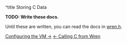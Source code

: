 ^title Storing C Data

**TODO: Write these docs.**

<!--

- foreign classes
  - embedded language often need to work with native c data
  - maybe want to refer to pointer to memory in c heap
  - maybe want more dense efficient encoding c provides
  - may want to refer to resource otherwise managed outside of wren, like file
    handle
  - wrap in foreign class
  - hybrid of wren and c
  - foreign class has methods defined in wren (though can be foreign)
  - each instance is instance of wren class, knows type, etc.
  - but also stores bytes of data opaque to wren
  - defining:
    - "foreign class"
    - declaring class foreign says "when construct call into c to fill in
      opaque bytes"
    - need c fn pointer to do that work
    - like method, bound when class is declared
    - bindForeignClassFn
    - takes two pointers, ctor and finalizer
  - initializing:
    - whenever construct instance of foreign class, calls fn
    - call wrenSetSlotNewForeign() to create instance and tell it how many
      bytes to allocate
    - returns void* to opaque data
    - initialize as see fit
  - accessing:
    - data opaque, can't be too opaque, need to use it!
    - cannot access from within wren, only c
    - if have instance of foreign class in slot, wrenGetSlotForeign() returns
      void* to raw data
    - typically, used if foreign method defined on foreign class
    - remember receiver in slot zero
  - freeing:
    - memory for foreign objects managed like all mem in wren
    - may be gc'd
    - usually ok
    - but foreign obj may point to resource whose lifetime should be tied to
      life of obj
    - for ex: file handle
    - if foreign obj is collected, no longer have way to get to file handle
    - if didn't close it first, leak
    - when object is gc'd, want to close file
    - define finalizer fn
    - other thing set in bindForeignClassFn
    - if provided, gc calls this before obj is collected
    - provides raw bits of obj
    - nothing else!
    - called from right inside gc, so vm is in brittle state
    - don't mess with wren, use stack, etc.
    - just free resource
    - cannot fail

-->

Until these are written, you can read the docs in [wren.h][].

[wren.h]: https://github.com/munificent/wren/blob/master/src/include/wren.h

<a class="right" href="configuring-the-vm.html">Configuring the VM &rarr;</a>
<a href="calling-c-from-wren.html">&larr; Calling C from Wren</a>
